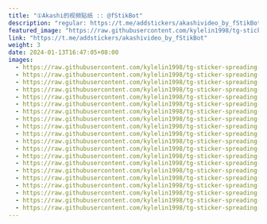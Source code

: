 ```yaml
---
title: "①Akashi的视频贴纸 :: @fStikBot"
description: "regular: https://t.me/addstickers/akashivideo_by_fStikBot"
featured_image: "https://raw.githubusercontent.com/kylelin1998/tg-sticker-spreading-worldwide-images/main/img/33ee3c0a-79a5-48a3-8219-7aeeb35509c8.jpg"
link: "https://t.me/addstickers/akashivideo_by_fStikBot"
weight: 3
date: 2024-01-13T16:47:05+08:00
images:
  - https://raw.githubusercontent.com/kylelin1998/tg-sticker-spreading-worldwide-images/main/img/33ee3c0a-79a5-48a3-8219-7aeeb35509c8.jpg
  - https://raw.githubusercontent.com/kylelin1998/tg-sticker-spreading-worldwide-images/main/img/852e10a2-9af5-4464-aedf-c7fb988accea.jpg
  - https://raw.githubusercontent.com/kylelin1998/tg-sticker-spreading-worldwide-images/main/img/c9468fc2-6a8a-47ce-b56f-6c7b54a729d4.jpg
  - https://raw.githubusercontent.com/kylelin1998/tg-sticker-spreading-worldwide-images/main/img/430a0b48-51c4-4fc0-b2c8-add40a2ca289.jpg
  - https://raw.githubusercontent.com/kylelin1998/tg-sticker-spreading-worldwide-images/main/img/f15f3920-7496-41fb-b805-0492a63c1d4f.jpg
  - https://raw.githubusercontent.com/kylelin1998/tg-sticker-spreading-worldwide-images/main/img/0f0ed456-b813-460c-872f-dcfdc7cee3c1.jpg
  - https://raw.githubusercontent.com/kylelin1998/tg-sticker-spreading-worldwide-images/main/img/bbf40694-7b86-410f-8c80-eb1278a6b642.jpg
  - https://raw.githubusercontent.com/kylelin1998/tg-sticker-spreading-worldwide-images/main/img/737cfd03-38e6-465c-a3cb-663cd389fd4a.jpg
  - https://raw.githubusercontent.com/kylelin1998/tg-sticker-spreading-worldwide-images/main/img/e671c833-86e8-47de-834e-4f70447f3592.jpg
  - https://raw.githubusercontent.com/kylelin1998/tg-sticker-spreading-worldwide-images/main/img/c4c53b26-04db-4423-af4a-807e1cf67433.jpg
  - https://raw.githubusercontent.com/kylelin1998/tg-sticker-spreading-worldwide-images/main/img/d085b984-53c4-451e-8d43-cc2e2af876ea.jpg
  - https://raw.githubusercontent.com/kylelin1998/tg-sticker-spreading-worldwide-images/main/img/ef4d7a52-ccc3-4fc8-90b5-0544b2c5ee61.jpg
  - https://raw.githubusercontent.com/kylelin1998/tg-sticker-spreading-worldwide-images/main/img/6bfd8876-78dd-4210-95a9-28366486d68a.jpg
  - https://raw.githubusercontent.com/kylelin1998/tg-sticker-spreading-worldwide-images/main/img/960a9ca8-9e1f-483b-b2b0-e380016dfed0.jpg
  - https://raw.githubusercontent.com/kylelin1998/tg-sticker-spreading-worldwide-images/main/img/d45fd755-18bd-4992-bd29-28fc1295e137.jpg
  - https://raw.githubusercontent.com/kylelin1998/tg-sticker-spreading-worldwide-images/main/img/462d1ab1-54f1-4d0b-b886-7d1036dbf374.jpg
  - https://raw.githubusercontent.com/kylelin1998/tg-sticker-spreading-worldwide-images/main/img/0a207f69-df60-46f6-9690-b57d9bd565c9.jpg
  - https://raw.githubusercontent.com/kylelin1998/tg-sticker-spreading-worldwide-images/main/img/f93517aa-3213-41d1-99b4-8a22829ba898.jpg
  - https://raw.githubusercontent.com/kylelin1998/tg-sticker-spreading-worldwide-images/main/img/20c174a0-2683-4bf5-8215-c7998bc2d8f1.jpg
  - https://raw.githubusercontent.com/kylelin1998/tg-sticker-spreading-worldwide-images/main/img/8f6eb9bc-8aa5-49ba-9c5b-109d740bb710.jpg
---
```

